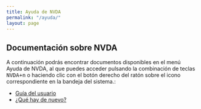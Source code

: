 ```yaml
---
title: Ayuda de NVDA
permalink: "/ayuda/"
layout: page
---
```


## Documentación sobre NVDA ##

A continuación podrás encontrar documentos disponibles en el menú Ayuda de NVDA, al que puedes acceder pulsando la combinación de teclas <kbd>NVDA+n</kbd> o haciendo clic con el botón derecho del ratón sobre el icono correspondiente en la bandeja del sistema.:
- [Guía del usuario](nvda/userGuide.html)
- [¿Qué hay de nuevo?](/nvda/changes.html)
